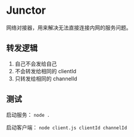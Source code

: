 # Junctor

网络对接器，用来解决无法直接连接内网的服务问题。

## 转发逻辑

1. 自己不会发给自己
2. 不会转发给相同的 clientId
3. 只转发给相同的 channelId


## 测试

启动服务： `node .`

启动客户端： `node client.js clientId channelId`

